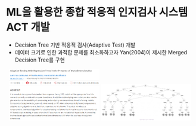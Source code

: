 # ML을 활용한 종합 적응적 인지검사 시스템 ACT 개발
- Decision Tree 기반 적응적 검사(Adaptive Test) 개발
- 데이터 크기로 인한 과적합 문제를 최소화하고자 Yan(2004)이 제시한 Merged Decision Tree를 구현

<div align="center">
  <img src="image/paper_abstract.png" width="48%" />
  <img src="image/merged_tree.png" width="48%" />
</div>
